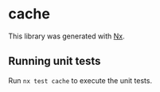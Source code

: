 # cache

This library was generated with [Nx](https://nx.dev).

## Running unit tests

Run `nx test cache` to execute the unit tests.
